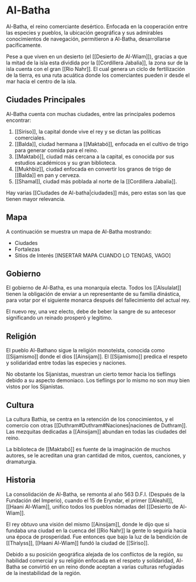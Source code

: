 # Al-Batha

Al-Batha, el reino comerciante desértico. Enfocada en la cooperación entre las especies y pueblos, la ubicación geográfica y sus admirables conocimientos de navegación, permitieron a Al-Batha, desarrollarse pacíficamente. 

Pese a que viven en un desierto (el [[Desierto de Al-Wiam]]), gracias a que la mitad de la isla esta dividida por la [[Cordillera Jabalia]], la zona sur de la isla cuenta con el gran [[Rio Nahr]]. El cual genera un ciclo de fertilización de la tierra, es una ruta acuática donde los comerciantes pueden ir desde el mar hacia el centro de la isla.

## Ciudades Principales

Al-Batha cuenta con muchas ciudades, entre las principales podemos encontrar:
1. [[Siriso]], la capital donde vive el rey y se dictan las políticas comerciales.
2. [[Balda]], ciudad hermana a [[Maktabó]], enfocada en el cultivo de trigo para generar comida para el reino.
3. [[Maktabó]], ciudad más cercana a la capital, es conocida por sus estudios académicos y su gran biblioteca.
4. [[Mukhbiz]], ciudad enfocada en convertir los granos de trigo de [[Balda]] en pan y cerveza.
5. [[Shamal]], ciudad más poblada al norte de la [[Cordillera Jabalia]].

Hay varias [[Ciudades de Al-batha|ciudades]] más, pero estas son las que tienen mayor relevancia.

## Mapa

A continuación se muestra un mapa de Al-Batha mostrando:
 - Ciudades
 - Fortalezas
 - Sitios de Interés
[INSERTAR MAPA CUANDO LO TENGAS, VAGO]

## Gobierno

El gobierno de Al-Batha, es una monarquía electa. Todos los [[Alsulalat]] tienen la obligación de enviar a un representante de su familia dinástica, para votar por el siguiente monarca después del fallecimiento del actual rey.

El nuevo rey, una vez electo, debe de beber la sangre de su antecesor significando un reinado prosperó y legitimo.

## Religión

El pueblo Al-Bathano sigue la religión monoteísta, conocida como [[Sijamismo]] donde el dios [[Ainsijam]]. El [[Sijamismo]] predica el respeto y solidaridad entre todas las especies y naciones.

No obstante los Sijanistas, muestran un cierto temor hacia los tieflings debido a su aspecto demoniaco. Los tieflings por lo mismo no son muy bien vistos por los Sijanistas.

## Cultura

La cultura Bathia, se centra en la retención de los conocimientos, y el comercio con otras [[Duthram#Duthram#Naciones|naciones de Duthram]]. Las mezquitas dedicadas a [[Ainsijam]] abundan en todas las ciudades del reino. 

La biblioteca de [[Maktabó]] es fuente de la imaginación de muchos autores, se le acreditan una gran cantidad de mitos, cuentos, canciones, y dramaturgia.

## Historia

La consolidación de Al-Batha, se remonta al año 563 D.F.I. (Después de la Fundación del Imperio), cuando el 15 de Eryndar, el primer [[Aleahil]], [[Haani Al-Wiam]], unifico todos los pueblos nómadas del [[Desierto de Al-Wiam]]. 

El rey obtuvo una visión del mismo [[Ainsijam]], donde le dijo que si fundaba una ciudad en la cuenca del [[Rio Nahr]] la gente lo seguiría hacia una época de prosperidad. Fue entonces que bajo la luz de la bendición de [[Thalyss]], [[Haani Al-Wiam]] fundó la ciudad de [[Siriso]].

Debido a su posición geográfica alejada de los conflictos de la región, su habilidad comercial y su religión enfocada en el respeto y solidaridad, Al-Batha se convirtió en un reino donde aceptan a varias culturas refugiadas de la inestabilidad de la región.

